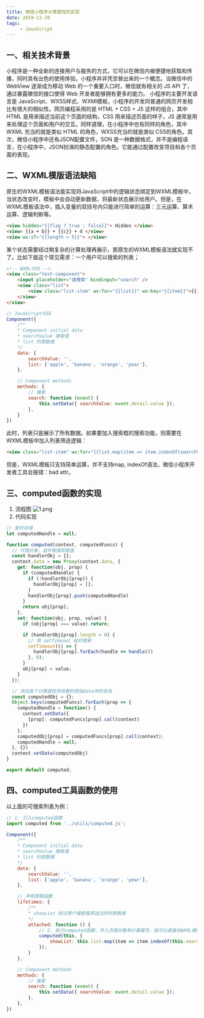 ```yaml
---
title: 微信小程序计算属性的实现
date: 2019-11-20
tags:
     - JavaScript
---
```


## 一、相关技术背景
小程序是一种全新的连接用户与服务的方式，它可以在微信内被便捷地获取和传播，同时具有出色的使用体验。小程序并非凭空冒出来的一个概念。当微信中的 WebView 逐渐成为移动 Web 的一个重要入口时，微信就有相关的 JS API 了，通过暴露微信的接口使得 Web 开发者能够拥有更多的能力。
小程序的主要开发语言是 JavaScript、WXSS样式、WXMl模板，小程序的开发同普通的网页开发相比有很大的相似性。网页编程采用的是 HTML + CSS + JS 这样的组合，其中 HTML 是用来描述当前这个页面的结构，CSS 用来描述页面的样子，JS 通常是用来处理这个页面和用户的交互。同样道理，在小程序中也有同样的角色，其中 WXML 充当的就是类似 HTML 的角色，WXSS充当的就是类似 CSS的角色。其次，微信小程序中还有JSON配置文件，SON 是一种数据格式，并不是编程语言，在小程序中，JSON扮演的静态配置的角色。它能通过配置改变项目和各个页面的表现。

<!-- more -->

## 二、WXML模版语法缺陷
原生的WXML模板语法能实现将JavaScript中的逻辑状态绑定到WXML模板中，当状态改变时，模板中会自动更新数据，将最新状态展示给用户。但是，在WXML模板语法中，插入变量的双括号内只能进行简单的运算：三元运算、算术运算、逻辑判断等。
```html
<view hidden="{{flag ? true : false}}"> Hidden </view>
<view> {{a + b}} + {{c}} + d </view>
<view wx:if="{{length > 5}}"> </view>
```
某个状态需要经过稍复杂的计算处理再展示，那原生的WXML模板语法就实现不了。比如下面这个常见需求：一个用户可以搜索的列表；
```html
<!-- WXML代码 -->
<view class="test-component">
    <input placeholder="请搜索" bindinput="search" />
    <view class="list">
        <view class="list-item" wx:for="{{list}}" wx:key="{{item}}">{{item}}</view>
    </view>
</view>
```
```JavaScript
// JavaScript代码
Component({
    /**
    * Component initial data
    * searchValue 搜索值
    * list 列表数据
    */
    data: {
        searchValue: '',
        list: ['apple', 'banana', 'orange', 'pear'],
    },

    // Component methods
    methods: {
        // 搜索
        search: function (event) {
            this.setData({ searchValue: event.detail.value });
        },
    }
})
```
此时，列表只是展示了所有数据。如果要加入搜索框的搜索功能，则需要在WXML模板中加入列表筛选逻辑：
```html
<view class="list-item" wx:for="{{list.map(item => item.indexOf(searchValue) >= 0)}}" wx:key="{{item}}">{{item}}</view>
```
但是，WXML模板只支持简单运算，并不支持map, indexOf语法，微信小程序开发者工具会报错：bad attr。

## 三、computed函数的实现
1. 流程图
![1.png](https://i.loli.net/2019/11/27/EZytvuBKhMLrz7D.png)
2. 代码实现
```JavaScript
// 暂时存储
let computedHandle = null;

function computed(context, computedFuncs) {
  // 代理对象，监听取值和赋值
  const handlerObj = {};
  context.data = new Proxy(context.data, {
    get: function(obj, prop) {
      if (computedHandle) {
        if (!handlerObj[prop]) {
          handlerObj[prop] = [];
        }
        handlerObj[prop].push(computedHandle)
      }
      return obj[prop];
    },
    set: function(obj, prop, value) {
      if (obj[prop] === value) return;

      if (handlerObj[prop].length > 0) {
        // 用 setTimeout 延时更新
        setTimeout(() => {
          handlerObj[prop].forEach(handle => handle())
        }, 0);
      }
      obj[prop] = value;
    }
  });

  // 添加各个计算属性所依赖的原始data中的状态
  const computedObj = {};
  Object.keys(computedFuncs).forEach(prop => {
    computedHandle = function() {
      context.setData({
        [prop]: computedFuncs[prop].call(context)
      })
    };
    computedObj[prop] = computedFuncs[prop].call(context);
    computedHandle = null;
  }, {})
  context.setData(computedObj)
}

export default computed;
```

## 四、computed工具函数的使用
以上面的可搜索列表为例：
```JavaScript
// 1. 引入computed函数
import computed from '../utils/computed.js';

Component({
    /**
    * Component initial data
    * searchValue 搜索值
    * list 列表数据
    */
    data: {
        searchValue: '',
        list: ['apple', 'banana', 'orange', 'pear'],
    },

    // 声明周期函数
    lifetimes: {
        /**
        * showList 经过用户搜索值筛选过的列表数据
        */
        attached: function () {
            // 2. 执行computed函数，传入页面对象和计算属性，就可以直接在WXML模版中使用相关计算属性的变量
            computed(this, {
                showList: this.list.map(item => item.indexOf(this.searchValue) >= 0)
            });
        }
    },

    // Component methods
    methods: {
        // 搜索
        search: function (event) {
            this.setData({ searchValue: event.detail.value });
        },
    },
})
```
